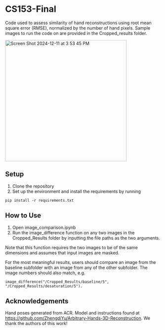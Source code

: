 # CS153-Final

Code used to assess similarity of hand reconstructions using root mean square error (RMSE), normalized by the number of hand pixels. Sample images to run the code on are provided in the Cropped_results folder.

<img width="393" alt="Screen Shot 2024-12-11 at 3 53 45 PM" src="https://github.com/user-attachments/assets/51fb1da1-4353-407b-a986-f3485c5ae939" />

## Setup

1. Clone the repository
2. Set up the environment and install the requirements by running

```
pip install -r requirements.txt
```

## How to Use

1. Open image_comparison.ipynb
2. Run the image_difference function on any two images in the Cropped_Results folder by inputting the file paths as the two arguments.

Note that this function requires the two images to be of the same dimensions and assumes that input images are masked.

For the most meaningful results, users should compare an image from the baseline subfolder with an image from any of the other subfolder. The image numbers should also match, e.g. 

```
image_difference("/Cropped_Results/baseline/5", "/Cropped_Results/desaturation/5").
```

## Acknowledgements

Hand poses generated from ACR. Model and instructions found at https://github.com/ZhengdiYu/Arbitrary-Hands-3D-Reconstruction. We thank the authors of this work!
